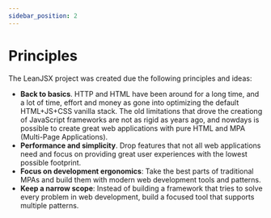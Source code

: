 ```yaml
---
sidebar_position: 2
---
```


# Principles

The LeanJSX project was created due the following principles and ideas:

- **Back to basics**. HTTP and HTML have been around for a long time, and a lot of time, effort and money as gone into optimizing the default HTML+JS+CSS vanilla stack. The old limitations that drove the creationg of JavaScript frameworks are not as rigid as years ago, and nowdays is possible to create great web applications with pure HTML and MPA (Multi-Page Applications).
- **Performance and simplicity**. Drop features that not all web applications need and focus on providing great user experiences with the lowest possible footprint.
- **Focus on development ergonomics**: Take the best parts of traditional MPAs and build them with modern web development tools and patterns.
- **Keep a narrow scope**: Instead of building a framework that tries to solve every problem in web development, build a focused tool that supports multiple patterns.
